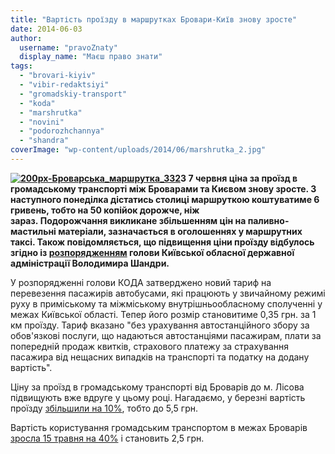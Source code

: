 ```yaml
---
title: "Вартість проїзду в маршрутках Бровари-Київ знову зросте"
date: 2014-06-03
author: 
  username: "pravoZnaty"
  display_name: "Маєш право знати"
tags: 
  - "brovari-kiyiv"
  - "vibir-redaktsiyi"
  - "gromadskiy-transport"
  - "koda"
  - "marshrutka"
  - "novini"
  - "podorozhchannya"
  - "shandra"
coverImage: "wp-content/uploads/2014/06/marshrutka_2.jpg"
---
```


**[![200px-Броварська_маршрутка_332](https://mpz.brovary.org/wp-content/uploads/2014/06/200px-Brovarska_marshrutka_332.jpg)](https://mpz.brovary.org/wp-content/uploads/2014/06/200px-Brovarska_marshrutka_332.jpg)З 7 червня ціна за проїзд в громадському транспорті між Броварами та Києвом знову зросте. З наступного понеділка дістатись столиці маршруткою коштуватиме 6 гривень, тобто на 50 копійок дорожче, ніж зараз. Подорожчання викликане збільшенням цін на паливно-мастильні матеріали, зазначається в оголошеннях у маршрутних таксі. Також повідомляється, що підвищення ціни проїзду відбулось згідно із [розпорядженням](http://koda.gov.ua/normdoc/manager/document/id/4495) голови Київської обласної державної адміністрації Володимира Шандри.**

У розпорядженні голови КОДА затверджено новий тариф на перевезення пасажирів автобусами, які працюють у звичайному режимі руху в приміському та міжміському внутрішньообласному сполученні у межах Київської області. Тепер його розмір становитиме 0,35 грн. за 1 км проїзду. Тариф вказано "без урахування автостанційного збору за обов'язкові послуги, що надаються автостанціями пасажирам, плати за попередній продаж квитків, страхового платежу за страхування пасажира від нещасних випадків на транспорті та податку на додану вартість".

Ціну за проїзд в громадському транспорті від Броварів до м. Лісова підвищують вже вдруге у цьому році. Нагадаємо, у березні вартість проїзду [збільшили на 10%](https://mpz.brovary.org/u-brovarah-podorozhchav-proyizd-v-gromadskomu-transporti/), тобто до 5,5 грн.

Вартість користування громадським транспортом в межах Броварів [зросла 15 травня на 40%](https://mpz.brovary.org/u-brovarah-podorozhchav-proyizd-v-gromadskomu-transporti/) і становить 2,5 грн.
